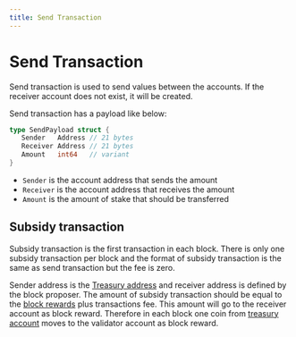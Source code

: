 ```yaml
---
title: Send Transaction
---
```


# Send Transaction

Send transaction is used to send values between the accounts. If the receiver account does not
exist, it will be created.

Send transaction has a payload like below:

```go
type SendPayload struct {
   Sender   Address // 21 bytes
   Receiver Address // 21 bytes
   Amount   int64   // variant
}
```

- `Sender` is the account address that sends the amount
- `Receiver` is the account address that receives the amount
- `Amount` is the amount of stake that should be transferred

## Subsidy transaction

Subsidy transaction is the first transaction in each block. There is only one subsidy transaction
per block and the format of subsidy transaction is the same as send transaction but the fee is zero.

Sender address is the [Treasury address](../cryptography/address#treasury-address) and receiver
address is defined by the block proposer. The amount of subsidy transaction should be equal to the
[block rewards](../economy/incentive.md) plus transactions fee. This amount will go to the receiver
account as block reward. Therefore in each block one coin from
[treasury account](../economy/treasury.md) moves to the validator account as block reward.
